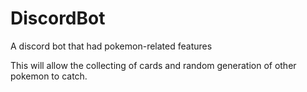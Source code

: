 # DiscordBot
A discord bot that had pokemon-related features

This will allow the collecting of cards and random generation of other pokemon to catch.



